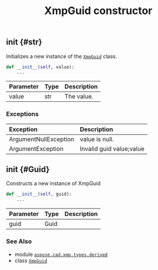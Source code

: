 ﻿---
title: XmpGuid constructor
second_title: Aspose.CAD for Python via .NET API References
description: 
type: docs
weight: 10
url: /aspose.cad.xmp.types.derived/xmpguid/__init__/
is_root: false
---

## __init__ {#str}

Initializes a new instance of the [`XmpGuid`](/cad/python-net/aspose.cad.xmp.types.derived/xmpguid) class.



```python
def __init__(self, value):
    ...
```


| Parameter | Type | Description |
| :- | :- | :- |
| value | str | The value. |
### Exceptions
| Exception | Description |
| :- | :- |
| ArgumentNullException | value is null. |
| ArgumentException | Invalid guid value;value |




## __init__ {#Guid}

Constructs a new instance of XmpGuid



```python
def __init__(self, guid):
    ...
```


| Parameter | Type | Description |
| :- | :- | :- |
| guid | Guid |  |



### See Also
* module [`aspose.cad.xmp.types.derived`](../../)
* class [`XmpGuid`](/cad/python-net/aspose.cad.xmp.types.derived/xmpguid)
